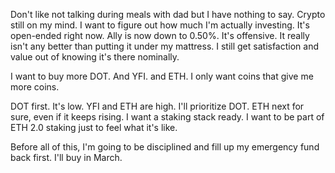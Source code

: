Don't like not talking during meals with dad but I have nothing to say. Crypto still on my mind. I want to figure out how much I'm actually investing. It's open-ended right now. Ally is now down to 0.50%. It's offensive. It really isn't any better than putting it under my mattress. I still get satisfaction and value out of knowing it's there nominally.

I want to buy more DOT. And YFI. and ETH. I only want coins that give me more coins.

DOT first. It's low. YFI and ETH are high. I'll prioritize DOT. ETH next for sure, even if it keeps rising. I want a staking stack ready. I want to be part of ETH 2.0 staking just to feel what it's like.

Before all of this, I'm going to be disciplined and fill up my emergency fund back first. I'll buy in March.
